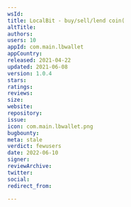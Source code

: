 ```yaml
---
wsId: 
title: LocalBit - buy/sell/lend coin(
altTitle: 
authors: 
users: 10
appId: com.main.lbwallet
appCountry: 
released: 2021-04-22
updated: 2021-06-08
version: 1.0.4
stars: 
ratings: 
reviews: 
size: 
website: 
repository: 
issue: 
icon: com.main.lbwallet.png
bugbounty: 
meta: stale
verdict: fewusers
date: 2022-06-10
signer: 
reviewArchive: 
twitter: 
social: 
redirect_from: 

---
```


